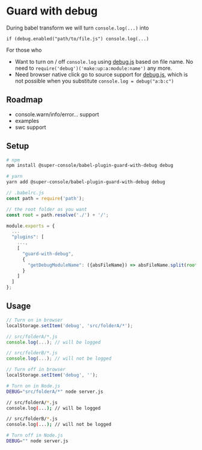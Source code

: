# Guard with debug

During babel transform we will turn `console.log(...)` into
```
if (debug.enabled("path/to/file.js") console.log(...)
```

For those who
- Want to turn on / off `console.log` using [debug.js](https://github.com/debug-js/debug) based on file name. No need to `require('debug')('make:up:a:module:name')` any more.
- Need browser native click go to source support for [debug.js](https://github.com/debug-js/debug), which is not possible when you substitute `console.log = debug("a:b:c")`

## Roadmap
- console.warn/info/error... support
- examples
- swc support

## Setup
```bash
# npm
npm install @super-console/babel-plugin-guard-with-debug debug

# yarn
yarn add @super-console/babel-plugin-guard-with-debug debug
```

```javascript
// .babelrc.js
const path = require('path');

// the root folder as you want
const root = path.resolve('./') + '/';

module.exports = {
  ...
  "plugins": [
    ...,
    [
      "guard-with-debug",
      {
        "getDebugModuleName": ({absFileName}) => absFileName.split(root)[1]
      }
    ]
  ]
};
```

## Usage

```javascript
// Turn on in browser
localStorage.setItem('debug', 'src/folderA/*');

// src/folderA/*.js
console.log(...); // will be logged

// src/folderB/*.js
console.log(...); // will not be logged

// Turn off in browser
localStorage.setItem('debug', '');
```

```bash
# Turn on in Node.js
DEBUG="src/folderA/*" node server.js

// src/folderA/*.js
console.log(...); // will be logged

// src/folderB/*.js
console.log(...); // will not be logged

# Turn off in Node.js
DEBUG="" node server.js
```
